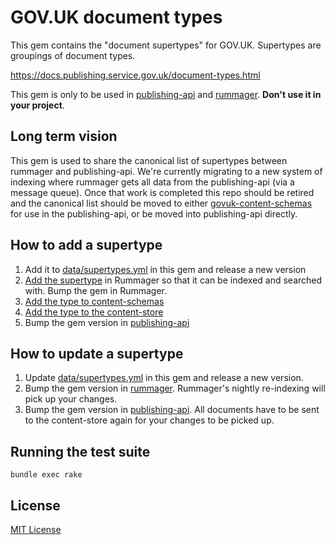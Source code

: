 # GOV.UK document types

This gem contains the "document supertypes" for GOV.UK. Supertypes are groupings
of document types.

https://docs.publishing.service.gov.uk/document-types.html

This gem is only to be used in [publishing-api][publishing-api] and
[rummager][rummager]. **Don't use it in your project**.

## Long term vision

This gem is used to share the canonical list of supertypes between rummager and publishing-api. We're currently migrating to a new system of indexing where rummager gets all data from the publishing-api (via a message queue). Once that work is completed this repo should be retired and the canonical list should be moved to either [govuk-content-schemas][] for use in the publishing-api, or be moved into publishing-api directly.

## How to add a supertype

1. Add it to [data/supertypes.yml](data/supertypes.yml) in this gem and release a new version
2. [Add the supertype][rummager-pr] in Rummager so that it can be indexed and searched with. Bump the gem in Rummager.
3. [Add the type to content-schemas][schemas-pr]
4. [Add the type to the content-store][content-store-pr]
5. Bump the gem version in [publishing-api][publishing-api]

## How to update a supertype

1. Update [data/supertypes.yml](data/supertypes.yml) in this gem and release a new version.
2. Bump the gem version in [rummager][rummager]. Rummager's nightly re-indexing will pick up your changes.
3. Bump the gem version in [publishing-api][publishing-api]. All documents have to be sent to the content-store again for your changes to be picked up.

## Running the test suite

```
bundle exec rake
```

## License

[MIT License](LICENSE.txt)

[rummager-pr]: https://github.com/alphagov/rummager/pull/756
[govuk-content-schemas]: https://github.com/alphagov/govuk-content-schemas
[schemas-pr]: https://github.com/alphagov/govuk-content-schemas/pull/551
[content-store-pr]: https://github.com/alphagov/content-store/pull/268

[publishing-api]: https://github.com/alphagov/publishing-api
[rummager]: https://github.com/alphagov/rummager
